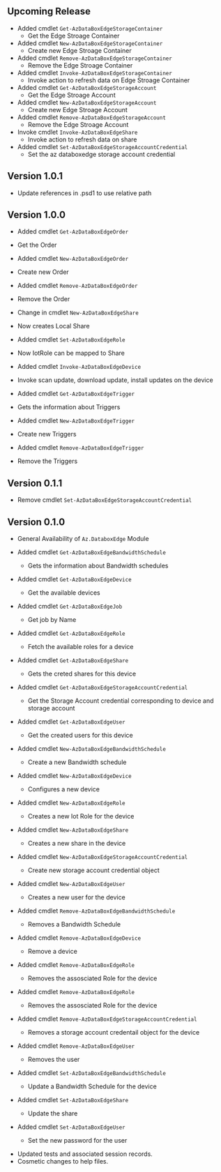 <!--
    Please leave this section at the top of the change log.

    Changes for the upcoming release should go under the section titled "Upcoming Release", and should adhere to the following format:

    ## Upcoming Release
    * Overview of change #1
        - Additional information about change #1
    * Overview of change #2
        - Additional information about change #2
        - Additional information about change #2
    * Overview of change #3
    * Overview of change #4
        - Additional information about change #4

    ## YYYY.MM.DD - Version X.Y.Z (Previous Release)
    * Overview of change #1
        - Additional information about change #1
-->


## Upcoming Release
* Added cmdlet `Get-AzDataBoxEdgeStorageContainer`
  - Get the Edge Stroage Container
* Added cmdlet `New-AzDataBoxEdgeStorageContainer`
  - Create new Edge Stroage Container
* Added cmdlet `Remove-AzDataBoxEdgeStorageContainer`
  - Remove the Edge Stroage Container
* Added cmdlet `Invoke-AzDataBoxEdgeStorageContainer`
  - Invoke action to refresh data on Edge Stroage Container
* Added cmdlet `Get-AzDataBoxEdgeStorageAccount`
  - Get the Edge Stroage Account
* Added cmdlet `New-AzDataBoxEdgeStorageAccount`
  - Create new Edge Stroage Account
* Added cmdlet `Remove-AzDataBoxEdgeStorageAccount`
  - Remove the Edge Stroage Account
* Invoke cmdlet `Invoke-AzDataBoxEdgeShare`
  - Invoke action to refresh data on share
* Added cmdlet `Set-AzDataBoxEdgeStorageAccountCredential`
  - Set the az databoxedge storage account credential

## Version 1.0.1
* Update references in .psd1 to use relative path

## Version 1.0.0
* Added cmdlet `Get-AzDataBoxEdgeOrder`
 - Get the Order
* Added cmdlet `New-AzDataBoxEdgeOrder`
 - Create new Order
* Added cmdlet `Remove-AzDataBoxEdgeOrder`
 - Remove the Order
* Change in cmdlet `New-AzDataBoxEdgeShare`
 - Now creates Local Share
* Added cmdlet `Set-AzDataBoxEdgeRole`
 - Now IotRole can be mapped to Share
* Added cmdlet `Invoke-AzDataBoxEdgeDevice`
 - Invoke scan update, download update, install updates on the device
* Added cmdlet `Get-AzDataBoxEdgeTrigger`
 - Gets the information about Triggers
* Added cmdlet `New-AzDataBoxEdgeTrigger`
 - Create new Triggers
* Added cmdlet `Remove-AzDataBoxEdgeTrigger`
 - Remove the Triggers


## Version 0.1.1

* Remove cmdlet `Set-AzDataBoxEdgeStorageAccountCredential`

## Version 0.1.0
* General Availability of `Az.DataboxEdge` Module
* Added cmdlet `Get-AzDataBoxEdgeBandwidthSchedule`
  - Gets the information about Bandwidth schedules

* Added cmdlet `Get-AzDataBoxEdgeDevice`
  - Get the available devices

* Added cmdlet `Get-AzDataBoxEdgeJob`
  - Get job by Name

* Added cmdlet `Get-AzDataBoxEdgeRole`
  - Fetch the available roles for a device

* Added cmdlet `Get-AzDataBoxEdgeShare`
  - Gets the creted shares for this device

* Added cmdlet `Get-AzDataBoxEdgeStorageAccountCredential`
  - Get the Storage Account credential corresponding to device and storage account

* Added cmdlet `Get-AzDataBoxEdgeUser`
  - Get the created users  for this device

* Added cmdlet `New-AzDataBoxEdgeBandwidthSchedule`
  - Create a new Bandwidth schedule

* Added cmdlet `New-AzDataBoxEdgeDevice`
  - Configures a new device

* Added cmdlet `New-AzDataBoxEdgeRole`
  - Creates a new Iot Role for the device

* Added cmdlet `New-AzDataBoxEdgeShare`
  - Creates a new share in the device

* Added cmdlet `New-AzDataBoxEdgeStorageAccountCredential`
  - Create new storage account credential object

* Added cmdlet `New-AzDataBoxEdgeUser`
  - Creates a new user for the device

* Added cmdlet `Remove-AzDataBoxEdgeBandwidthSchedule`
  - Removes a Bandwidth Schedule

* Added cmdlet `Remove-AzDataBoxEdgeDevice`
  - Remove a device

* Added cmdlet `Remove-AzDataBoxEdgeRole`
  - Removes the assosciated Role for the device

* Added cmdlet `Remove-AzDataBoxEdgeRole`
  - Removes the assosciated Role for the device

* Added cmdlet `Remove-AzDataBoxEdgeStorageAccountCredential`
  - Removes a storage account credentail object for the device

* Added cmdlet `Remove-AzDataBoxEdgeUser`
  - Removes the user

* Added cmdlet `Set-AzDataBoxEdgeBandwidthSchedule`
  - Update a Bandwidth Schedule for the device

* Added cmdlet `Set-AzDataBoxEdgeShare`
  - Update the share 

* Added cmdlet `Set-AzDataBoxEdgeUser`
  - Set the new password for the user

- Updated tests and associated session records.
- Cosmetic changes to help files.
